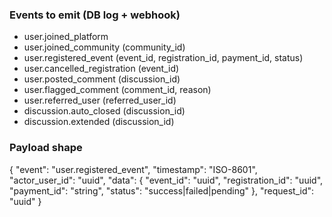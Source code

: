 ### Events to emit (DB log + webhook)
- user.joined_platform
- user.joined_community (community_id)
- user.registered_event (event_id, registration_id, payment_id, status)
- user.cancelled_registration (event_id)
- user.posted_comment (discussion_id)
- user.flagged_comment (comment_id, reason)
- user.referred_user (referred_user_id)
- discussion.auto_closed (discussion_id)
- discussion.extended (discussion_id)

### Payload shape
{
  "event": "user.registered_event",
  "timestamp": "ISO-8601",
  "actor_user_id": "uuid",
  "data": { "event_id": "uuid", "registration_id": "uuid", "payment_id": "string", "status": "success|failed|pending" },
  "request_id": "uuid"
}
